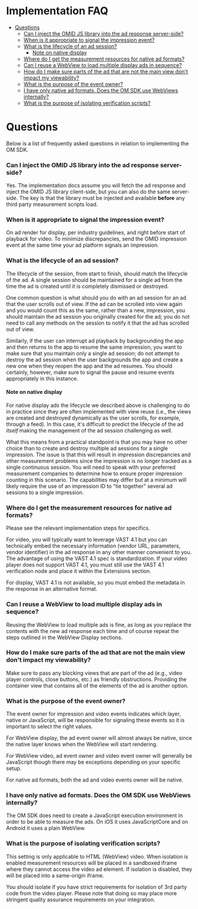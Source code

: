 # Implementation FAQ

- [Questions](#questions)
    + [Can I inject the OMID JS library into the ad response server-side?](#can-i-inject-the-omid-js-library-into-the-ad-response-server-side)
    + [When is it appropriate to signal the impression event?](#when-is-it-appropriate-to-signal-the-impression-event)
    + [What is the lifecycle of an ad session?](#what-is-the-lifecycle-of-an-ad-session)
      - [Note on native display](#note-on-native-display)
    + [Where do I get the measurement resources for native ad formats?](#where-do-i-get-the-measurement-resources-for-native-ad-formats)
    + [Can I reuse a WebView to load multiple display ads in sequence?](#can-i-reuse-a-webview-to-load-multiple-display-ads-in-sequence)
    + [How do I make sure parts of the ad that are not the main view don't impact my viewability?](#how-do-i-make-sure-parts-of-the-ad-that-are-not-the-main-view-dont-impact-my-viewability)
    + [What is the purpose of the event owner?](#what-is-the-purpose-of-the-event-owner)
    + [I have only native ad formats. Does the OM SDK use WebViews internally?](#i-have-only-native-ad-formats-does-the-om-sdk-use-webviews-internally)
    + [What is the purpose of isolating verification scripts?](#what-is-the-purpose-of-isolating-verification-scripts)

# Questions

Below is a list of frequently asked questions in relation to implementing the OM SDK.

### Can I inject the OMID JS library into the ad response server-side?

Yes. The implementation docs assume you will fetch the ad response and inject the OMID JS library
client-side, but you can also do the same server-side. The key is that the library must be injected
and available **before** any third party measurement scripts load.

### When is it appropriate to signal the impression event?

On ad render for display, per industry guidelines, and right before start of playback for video. To
minimize discrepancies, send the OMID impression event at the same time your ad platform signals an
impression.

### What is the lifecycle of an ad session?

The lifecycle of the session, from start to finish, should match the lifecycle of the ad. A single
session should be maintained for a single ad from the time the ad is created until it is completely
dismissed or destroyed.

One common question is what should you do with an ad session for an ad that the user scrolls
out of view. If the ad can be scrolled into view again and you would count this as the same, rather
than a new, impression, you should maintain the ad session you originally created for the ad;
you do not need to call any methods on the session to notify it that the ad has scrolled out of
view.

Similarly, if the user can interrupt ad playback by backgrounding the app and then returns to
the app to resume the same impression, you want to make sure that you maintain only a single ad
session; do not attempt to destroy the ad session when the user backgrounds the app and create a
new one when they reopen the app and the ad resumes. You should certainly, however, make sure to
signal the pause and resume events appropriately in this instance.

#### Note on native display

For native display ads the lifecycle we described above is challenging to do in practice since they
are often implemented with view reuse (i.e., the views are created and destroyed dynamically as the
user scrolls, for example, through a feed). In this case, it's difficult to predict the lifecycle of
the ad *itself* making the management of the ad session challenging as well.

What this means from a practical standpoint is that you may have no other choice than to create and
destroy multiple ad sessions for a single impression. The issue is that this will result in
impression discrepancies and other measurement problems since the impression is no longer tracked
as a single continuous session. You will need to speak with your preferred measurement companies to
determine how to ensure proper impression counting in this scenario. The capabilities may differ
but at a minimum will likely require the use of an impression ID to "tie together" several ad
sessions to a single impression.

### Where do I get the measurement resources for native ad formats?

Please see the relevant implementation steps for specifics.

For video, you will typically want to leverage VAST 4.1 but you can technically embed the
necessary information (vendor URL, parameters, vendor identifier) in the ad response in any other
manner convenient to you. The advantage of using the VAST 4.1 spec is standardization. If your
video player does not support VAST 4.1, you must still use the VAST 4.1 verification node and place
it within the Extensions section.

For display, VAST 4.1 is not available, so you must embed the metadata in the response in an
alternative format.

### Can I reuse a WebView to load multiple display ads in sequence?

Reusing the WebView to load multiple ads is fine, as long as you replace the contents with the
new ad response each time and of course repeat the steps outlined in the WebView Display sections.

### How do I make sure parts of the ad that are not the main view don't impact my viewability?

Make sure to pass any blocking views that are part of the ad (e.g., video player controls, close
buttons, etc.) as friendly obstructions. Providing the container view that contains all of the
elements of the ad is another option.

### What is the purpose of the event owner?

The event owner for impression and video events indicates which layer, native or JavaScript, will be
responsible for signaling these events so it is important to select the right values.

For WebView display, the ad event owner will almost always be native, since the native layer knows
when the WebView will start rendering.

For WebView video, ad event owner and video event owner will generally be JavaScript though there
may be exceptions depending on your specific setup.

For native ad formats, both the ad and video events owner will be native.

### I have only native ad formats. Does the OM SDK use WebViews internally?

The OM SDK does need to create a JavaScript execution environment in order to be able to measure the
ads. On iOS it uses JavaScriptCore and on Android it uses a plain WebView.

### What is the purpose of isolating verification scripts?

This setting is only applicable to HTML (WebView) video. When isolation is enabled measurement
resources will be placed in a sandboxed iframe where they cannot access the video ad element. If
isolation is disabled, they will be placed into a same-origin iframe.

You should isolate if you have strict requirements for isolation of 3rd party code from the video
player. Please note that doing so may place more stringent quality assurance requirements on your
integration.
